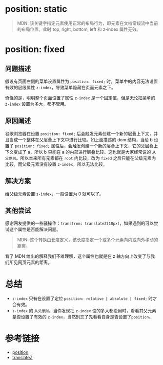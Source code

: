 # position: static

>MDN: 该关键字指定元素使用正常的布局行为，即元素在文档常规流中当前的布局位置。此时 top, right, bottom, left 和 z-index 属性无效。

# position: fixed

## 问题描述

假设有页面左侧的菜单设置属性为 `position: fixed;` 时，菜单中的内容无法设置有效的层级属性 `z-index`，导致菜单隐藏在页面元素之下。

奇怪的是，明明整个页面设置了属性 `z-index` 是一个固定值，但是无论把菜单的 `z-index` 设置为多大，都不管用。

## 原因阐述

谷歌浏览器在设置 `position: fixed;` 后会触发元素创建一个新的层叠上下文，并且当成一个整体在父层叠上下文中进行比较。如上面描述的 dom 结构，当给 b 设置了 `position: fixed;` 属性后，会触发创建一个新的层叠上下文，它的父层叠上下文变成了 a，所以 b 只能在 a 的内部进行层叠比较。这也就是大家经常说的 `从父原则`。所以本来所有元素都在 `root` 内比较，改为 `fixed` 之后只能在父级元素内比较，而父级元素没有设置 `z-index`，所以无法比较。

## 解决方案

给父级元素设置 `z-index`，一般设置为 0 就可以了。

## 其他尝试

感谢网友提供的一些骚操作：`transfrom: translateZ(10px)`，如果遇到的可以尝试这个属性是否能解决问题。

>MDN: 这个转换由长度定义，该长度指定一个或多个元素向内或向外移动的距离。

看了 MDN 给出的解释我们不难理解，这个属性也就是在 z 轴方向上改变了与我们所见网页元素的距离。

# 总结

- `z-index` 只有在设置了定位 `position: relative | absolute | fixed;` 时才会有效。
- `z-index` 的 `从父原则`。当你发现把 `z-index` 设的多大都没用时，看看其父元素是否设置了有效的 `z-index`，当然别忘了先看看自身是否设置了`position`。

# 参考链接

- [position](https://developer.mozilla.org/zh-CN/docs/Web/CSS/position)
- [translateZ](https://developer.mozilla.org/zh-CN/docs/Web/CSS/transform-function/translateZ)